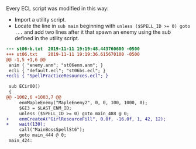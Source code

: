 Every ECL script was modified in this way:

* Import a utility script.
* Locate the line in `sub main` beginning with `unless ($SPELL_ID >= 0) goto ...` and add two lines after it that spawn an enemy using the sub defined in the utility script.

```diff
--- st06-b.txt  2019-11-11 19:19:48.443760600 -0500
+++ st06.txt    2019-11-11 19:19:36.615670100 -0500
@@ -1,5 +1,6 @@
 anim { "enemy.anm"; "st06enm.anm"; }
 ecli { "default.ecl"; "st06bs.ecl"; }
+ecli { "SpellPracticeResources.ecl"; }

 sub ECir00()
 {
@@ -1002,6 +1003,7 @@
     enmMapleEnemy("MapleEnemy2", 0, 0, 100, 1000, 0);
     $GI3 = $LAST_ENM_ID;
     unless ($SPELL_ID >= 0) goto main_488 @ 0;
+    enmCreateA("GirlResourceFill", 0.0f, -16.0f, 1, 42, 12);
+    wait(130);
     call("MainBossSpellSt6");
     goto main_444 @ 0;
 main_424:
```
